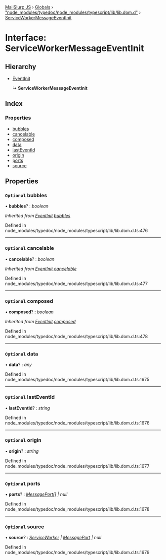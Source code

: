 [MailSlurp JS](../README.md) › [Globals](../globals.md) › ["node_modules/typedoc/node_modules/typescript/lib/lib.dom.d"](../modules/_node_modules_typedoc_node_modules_typescript_lib_lib_dom_d_.md) › [ServiceWorkerMessageEventInit](_node_modules_typedoc_node_modules_typescript_lib_lib_dom_d_.serviceworkermessageeventinit.md)

# Interface: ServiceWorkerMessageEventInit

## Hierarchy

* [EventInit](_node_modules_typedoc_node_modules_typescript_lib_lib_dom_d_.eventinit.md)

  ↳ **ServiceWorkerMessageEventInit**

## Index

### Properties

* [bubbles](_node_modules_typedoc_node_modules_typescript_lib_lib_dom_d_.serviceworkermessageeventinit.md#optional-bubbles)
* [cancelable](_node_modules_typedoc_node_modules_typescript_lib_lib_dom_d_.serviceworkermessageeventinit.md#optional-cancelable)
* [composed](_node_modules_typedoc_node_modules_typescript_lib_lib_dom_d_.serviceworkermessageeventinit.md#optional-composed)
* [data](_node_modules_typedoc_node_modules_typescript_lib_lib_dom_d_.serviceworkermessageeventinit.md#optional-data)
* [lastEventId](_node_modules_typedoc_node_modules_typescript_lib_lib_dom_d_.serviceworkermessageeventinit.md#optional-lasteventid)
* [origin](_node_modules_typedoc_node_modules_typescript_lib_lib_dom_d_.serviceworkermessageeventinit.md#optional-origin)
* [ports](_node_modules_typedoc_node_modules_typescript_lib_lib_dom_d_.serviceworkermessageeventinit.md#optional-ports)
* [source](_node_modules_typedoc_node_modules_typescript_lib_lib_dom_d_.serviceworkermessageeventinit.md#optional-source)

## Properties

### `Optional` bubbles

• **bubbles**? : *boolean*

*Inherited from [EventInit](_node_modules_typedoc_node_modules_typescript_lib_lib_dom_d_.eventinit.md).[bubbles](_node_modules_typedoc_node_modules_typescript_lib_lib_dom_d_.eventinit.md#optional-bubbles)*

Defined in node_modules/typedoc/node_modules/typescript/lib/lib.dom.d.ts:476

___

### `Optional` cancelable

• **cancelable**? : *boolean*

*Inherited from [EventInit](_node_modules_typedoc_node_modules_typescript_lib_lib_dom_d_.eventinit.md).[cancelable](_node_modules_typedoc_node_modules_typescript_lib_lib_dom_d_.eventinit.md#optional-cancelable)*

Defined in node_modules/typedoc/node_modules/typescript/lib/lib.dom.d.ts:477

___

### `Optional` composed

• **composed**? : *boolean*

*Inherited from [EventInit](_node_modules_typedoc_node_modules_typescript_lib_lib_dom_d_.eventinit.md).[composed](_node_modules_typedoc_node_modules_typescript_lib_lib_dom_d_.eventinit.md#optional-composed)*

Defined in node_modules/typedoc/node_modules/typescript/lib/lib.dom.d.ts:478

___

### `Optional` data

• **data**? : *any*

Defined in node_modules/typedoc/node_modules/typescript/lib/lib.dom.d.ts:1675

___

### `Optional` lastEventId

• **lastEventId**? : *string*

Defined in node_modules/typedoc/node_modules/typescript/lib/lib.dom.d.ts:1676

___

### `Optional` origin

• **origin**? : *string*

Defined in node_modules/typedoc/node_modules/typescript/lib/lib.dom.d.ts:1677

___

### `Optional` ports

• **ports**? : *[MessagePort](_node_modules_typedoc_node_modules_typescript_lib_lib_dom_d_.messageport.md)[] | null*

Defined in node_modules/typedoc/node_modules/typescript/lib/lib.dom.d.ts:1678

___

### `Optional` source

• **source**? : *[ServiceWorker](_node_modules_typedoc_node_modules_typescript_lib_lib_dom_d_.serviceworker.md) | [MessagePort](_node_modules_typedoc_node_modules_typescript_lib_lib_dom_d_.messageport.md) | null*

Defined in node_modules/typedoc/node_modules/typescript/lib/lib.dom.d.ts:1679
